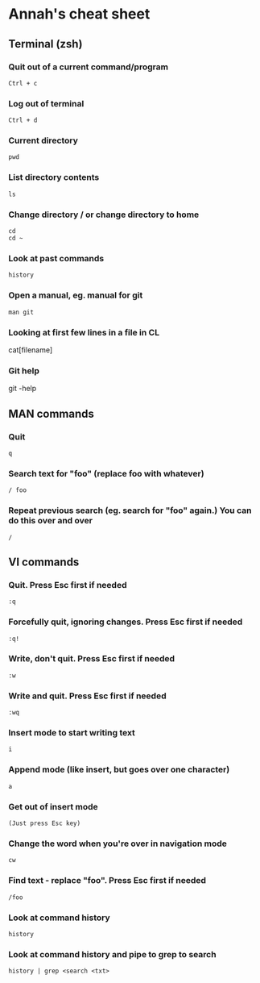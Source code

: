 # Annah's cheat sheet

## Terminal (zsh)

### Quit out of a current command/program

	Ctrl + c

### Log out of terminal

	Ctrl + d

### Current directory

	pwd

### List directory contents

	ls

### Change directory / or change directory to home

	cd
	cd ~

### Look at past commands

	history

### Open a manual, eg. manual for git

	man git

### Looking at first few lines in a file in CL

  cat[filename]

### Git help

  git -help

  
## MAN commands

### Quit

	q

### Search text for "foo" (replace foo with whatever)

	/ foo

### Repeat previous search (eg. search for "foo" again.) You can do this over and over

	/

## VI commands

### Quit. Press Esc first if needed

	:q

### Forcefully quit, ignoring changes. Press Esc first if needed

	:q!

### Write, don't quit. Press Esc first if needed

	:w

### Write and quit. Press Esc first if needed

	:wq

### Insert mode to start writing text

	i

### Append mode (like insert, but goes over one character)

	a

### Get out of insert mode

	(Just press Esc key)

### Change the word when you're over in navigation  mode

	cw

### Find text - replace "foo". Press Esc first if needed

	/foo

### Look at command history

	history

### Look at command history and pipe to grep to search

	history | grep <search <txt>
